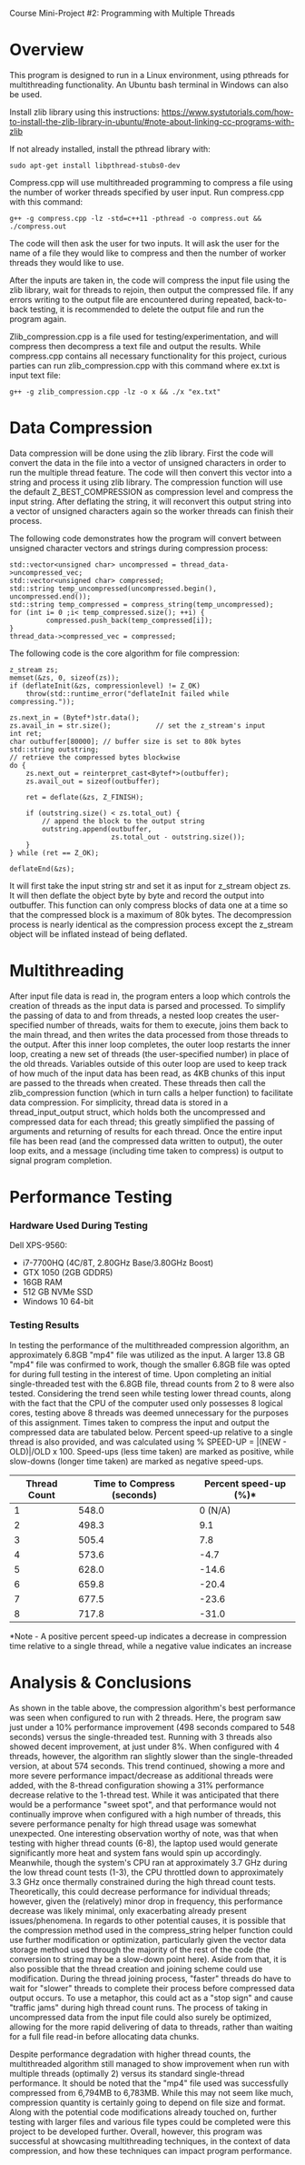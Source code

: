 Course Mini-Project #2: Programming with Multiple Threads

# Overview

This program is designed to run in a Linux environment, using pthreads for multithreading functionality. An Ubuntu bash terminal in Windows can also be used.

Install zlib library using this instructions: https://www.systutorials.com/how-to-install-the-zlib-library-in-ubuntu/#note-about-linking-cc-programs-with-zlib

If not already installed, install the pthread library with:
```
sudo apt-get install libpthread-stubs0-dev
```
Compress.cpp will use multithreaded programming to compress a file using the number of worker threads specified by user input. Run compress.cpp with this command:

```
g++ -g compress.cpp -lz -std=c++11 -pthread -o compress.out && ./compress.out
```
The code will then ask the user for two inputs. It will ask the user for the name of a file they would like to compress and then the number of worker threads they would like to use.

After the inputs are taken in, the code will compress the input file using the zlib library, wait for threads to rejoin, then output the compressed file. If any errors writing to the output file are encountered during repeated, back-to-back testing, it is recommended to delete the output file and run the program again.

Zlib_compression.cpp is a file used for testing/experimentation, and will compress then decompress a text file and output the results. While compress.cpp contains all necessary functionality for this project, curious parties can run zlib_compression.cpp with this command where ex.txt is input text file:

```
g++ -g zlib_compression.cpp -lz -o x && ./x "ex.txt"
```

# Data Compression

Data compression will be done using the zlib library. First the code will convert the data in the file into a vector of unsigned characters in order to run the multiple thread feature. The code will then convert this vector into a string and process it using zlib library. The compression function will use the default Z_BEST_COMPRESSION as compression level and compress the input string. After deflating the string, it will reconvert this output string into a vector of unsigned characters again so the worker threads can finish their process.

The following code demonstrates how the program will convert between unsigned character vectors and strings during compression process:

```
std::vector<unsigned char> uncompressed = thread_data->uncompressed_vec;
std::vector<unsigned char> compressed;
std::string temp_uncompressed(uncompressed.begin(), uncompressed.end());
std::string temp_compressed = compress_string(temp_uncompressed);
for (int i= 0 ;i< temp_compressed.size(); ++i) {
         compressed.push_back(temp_compressed[i]);
}
thread_data->compressed_vec = compressed;
```

The following code is the core algorithm for file compression:

```
z_stream zs;                       
memset(&zs, 0, sizeof(zs));
if (deflateInit(&zs, compressionlevel) != Z_OK)
    throw(std::runtime_error("deflateInit failed while compressing."));

zs.next_in = (Bytef*)str.data();
zs.avail_in = str.size();           // set the z_stream's input
int ret;
char outbuffer[80000]; // buffer size is set to 80k bytes
std::string outstring;
// retrieve the compressed bytes blockwise
do {
    zs.next_out = reinterpret_cast<Bytef*>(outbuffer);
    zs.avail_out = sizeof(outbuffer);

    ret = deflate(&zs, Z_FINISH);

    if (outstring.size() < zs.total_out) {
        // append the block to the output string
        outstring.append(outbuffer,
                         zs.total_out - outstring.size());
    }
} while (ret == Z_OK);

deflateEnd(&zs);
```

It will first take the input string str and set it as input for z_stream object zs. It will then deflate the object byte by byte and record the output into outbuffer. This function can only compress blocks of data one at a time so that the compressed block is a maximum of 80k bytes. The decompression process is nearly identical as the compression process except the z_stream object will be inflated instead of being deflated.

# Multithreading

After input file data is read in, the program enters a loop which controls the creation of threads as the input data is parsed and processed. To simplify the passing of data to and from threads, a nested loop creates the user-specified number of threads, waits for them to execute, joins them back to the main thread, and then writes the data processed from those threads to the output. After this inner loop completes, the outer loop restarts the inner loop, creating a new set of threads (the user-specified number) in place of the old threads. Variables outside of this outer loop are used to keep track of how much of the input data has been read, as 4KB chunks of this input are passed to the threads when created. These threads then call the zlib_compression function (which in turn calls a helper function) to facilitate data compression. For simplicity, thread data is stored in a thread_input_output struct, which holds both the uncompressed and compressed data for each thread; this greatly simplified the passing of arguments and returning of results for each thread. Once the entire input file has been read (and the compressed data written to output), the outer loop exits, and a message (including time taken to compress) is output to signal program completion.

# Performance Testing

### Hardware Used During Testing

Dell XPS-9560:
* i7-7700HQ (4C/8T, 2.80GHz Base/3.80GHz Boost)
* GTX 1050 (2GB GDDR5)
* 16GB RAM
* 512 GB NVMe SSD
* Windows 10 64-bit

### Testing Results

In testing the performance of the multithreaded compression algorithm, an approximately 6.8GB "mp4" file was utilized as the input. A larger 13.8 GB "mp4" file was confirmed to work, though the smaller 6.8GB file was opted for during full testing in the interest of time. Upon completing an initial single-threaded test with the 6.8GB file, thread counts from 2 to 8 were also tested. Considering the trend seen while testing lower thread counts, along with the fact that the CPU of the computer used only possesses 8 logical cores, testing above 8 threads was deemed unnecessary for the purposes of this assignment. Times taken to compress the input and output the compressed data are tabulated below. Percent speed-up relative to a single thread is also provided, and was calculated using % SPEED-UP = |(NEW - OLD)|/OLD x 100. Speed-ups (less time taken) are marked as positive, while slow-downs (longer time taken) are marked as negative speed-ups.

Thread Count | Time to Compress (seconds) | Percent speed-up (%)*
------------ | ------------- | -------------
1 | 548.0 | 0 (N/A)
2 | 498.3 | 9.1
3 | 505.4 | 7.8
4 | 573.6 | -4.7
5 | 628.0 | -14.6
6 | 659.8 | -20.4
7 | 677.5 | -23.6
8 | 717.8 | -31.0

*Note - A positive percent speed-up indicates a decrease in compression time relative to a single thread, while a negative value indicates an increase

# Analysis & Conclusions

As shown in the table above, the compression algorithm's best performance was seen when configured to run with 2 threads. Here, the program saw just under a 10% performance improvement (498 seconds compared to 548 seconds) versus the single-threaded test. Running with 3 threads also showed decent improvement, at just under 8%. When configured with 4 threads, however, the algorithm ran slightly slower than the single-threaded version, at about 574 seconds. This trend continued, showing a more and more severe performance impact/decrease as additional threads were added, with the 8-thread configuration showing a 31% performance decrease relative to the 1-thread test. While it was anticipated that there would be a performance "sweet spot", and that performance would not continually improve when configured with a high number of threads, this severe performance penalty for high thread usage was somewhat unexpected. One interesting observation worthy of note, was that when testing with higher thread counts (6-8), the laptop used would generate significantly more heat and system fans would spin up accordingly. Meanwhile, though the system's CPU ran at approximately 3.7 GHz during the low thread count tests (1-3), the CPU throttled down to approximately 3.3 GHz once thermally constrained during the high thread count tests. Theoretically, this could decrease performance for individual threads; however, given the (relatively) minor drop in frequency, this performance decrease was likely minimal, only exacerbating already present issues/phenomena. In regards to other potential causes, it is possible that the compression method used in the compress_string helper function could use further modification or optimization, particularly given the vector<unsigned char> data storage method used through the majority of the rest of the code (the conversion to string may be a slow-down point here). Aside from that, it is also possible that the thread creation and joining scheme could use modification. During the thread joining process, "faster" threads do have to wait for "slower" threads to complete their process before compressed data output occurs. To use a metaphor, this could act as a "stop sign" and cause "traffic jams" during high thread count runs. The process of taking in uncompressed data from the input file could also surely be optimized, allowing for the more rapid delivering of data to threads, rather than waiting for a full file read-in before allocating data chunks.

Despite performance degradation with higher thread counts, the multithreaded algorithm still managed to show improvement when run with multiple threads (optimally 2) versus its standard single-thread performance. It should be noted that the "mp4" file used was successfully compressed from 6,794MB to 6,783MB. While this may not seem like much, compression quantity is certainly going to depend on file size and format. Along with the potential code modifications already touched on, further testing with larger files and various file types could be completed were this project to be developed further. Overall, however, this program was successful at showcasing multithreading techniques, in the context of data compression, and how these techniques can impact program performance.
